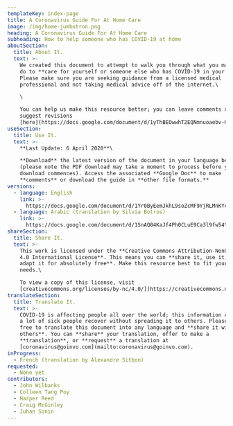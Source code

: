 ```yaml
---
templateKey: index-page
title: A Coronavirus Guide For At Home Care
image: /img/home-jumbotron.png
heading: A Coronavirus Guide For At Home Care
subheading: How to help someone who has COVID-19 at home
aboutSection:
  title: About It.
  text: >-
    We created this document to attempt to walk you through what you may need to
    do to **care for yourself or someone else who has COVID-19 in your home.**
    Please make sure you are seeking guidance from a licensed medical
    professional and not taking medical advice off of the internet.\

    \

    You can help us make this resource better; you can leave comments and
    suggest revisions
    [here](https://docs.google.com/document/d/1yThBEOwwhT2EQNmnuoaebv-Hpdd7hIcOew399JMBByA/).
useSection:
  title: Use It.
  text: >-
    **Last Update: 6 April 2020**\

    **Download** the latest version of the document in your language below
    (please note the PDF download may take a moment to process before your
    download commences). Access the associated **Google Doc** to make
    **comments** or download the guide in **other file formats.**
versions:
  - language: English
    link: >-
      https://docs.google.com/document/d/1Yr0ByEemJkhL9soZcMF9YjRLMnKYcTfk-g08NR5R9T8
  - language: Arabic (translation by Silvia Botros)
    link: >-
      https://docs.google.com/document/d/1SnAQ04KaJf4Ph0CLuE9Ca3l9fw54Yl9EuJXn0JtjPRc
shareSection:
  title: Share It.
  text: >-
    This work is licensed under the **Creative Commons Attribution-NonCommercial
    4.0 International License**. This means you can **share it, use it, and
    adapt it for absolutely free**. Make this resource best to fit your local
    needs.\

    To view a copy of this license, visit
    [creativecommons.org/licenses/by-nc/4.0/](https://creativecommons.org/licenses/by-nc/4.0/)
translateSection:
  title: Translate It.
  text: >-
    COVID-19 is affecting people all over the world; this information could help
    a lot of sick people recover without spreading it to others. Please feel
    free to translate this document into any language and **share it with
    others**. You can **share** your translation, offer to make a
    **translation**, or **request** a translation at
    [coronavirus@goinvo.com](mailto:coronavirus@goinvo.com).
inProgress:
  - French (translation by Alexandre Sitbon)
requested:
  - None yet
contributors:
  - John Wilbanks
  - Colleen Tang Poy
  - Harper Reed
  - Craig McGinley
  - Juhan Sonin
---
```

